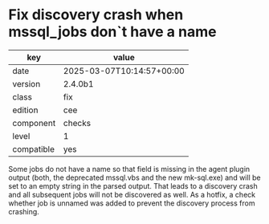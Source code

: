 [//]: # (werk v2)
# Fix discovery crash when mssql_jobs don`t have a name

key        | value
---------- | ---
date       | 2025-03-07T10:14:57+00:00
version    | 2.4.0b1
class      | fix
edition    | cee
component  | checks
level      | 1
compatible | yes

Some jobs do not have a name so that field is missing in the agent plugin
output (both, the deprecated mssql.vbs and the new mk-sql.exe) and will
be set to an empty string in the parsed output. That leads to a discovery
crash and all subsequent jobs will not be discovered as well. As a hotfix,
a check whether job is unnamed was added to prevent the discovery process
from crashing.

